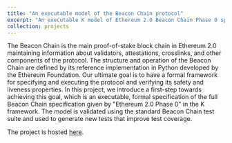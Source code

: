 ```yaml
---
title: "An executable model of the Beacon Chain protocol"
excerpt: "An executable K model of Ethereum 2.0 Beacon Chain Phase 0 specification"
collection: projects
---
```


The Beacon Chain is the main proof-of-stake block chain in Ethereum 2.0 maintaining information about validators, attestations, crosslinks, and other components of the protocol. The structure and operation of the Beacon Chain are defined by its reference implementation in Python developed by the Ethereum Foundation. Our ultimate goal is to have a formal framework for specifying and executing the protocol and verifying its safety and liveness properties. In this project, we introduce a first-step towards achieving this goal, which is an executable, formal specification of the full Beacon Chain specification given by "Ethereum 2.0 Phase 0" in the K framework. The model is validated using the standard Beacon Chain test suite and used to generate new tests that improve test coverage.

The project is hosted [here](https://github.com/runtimeverification/beacon-chain-spec).